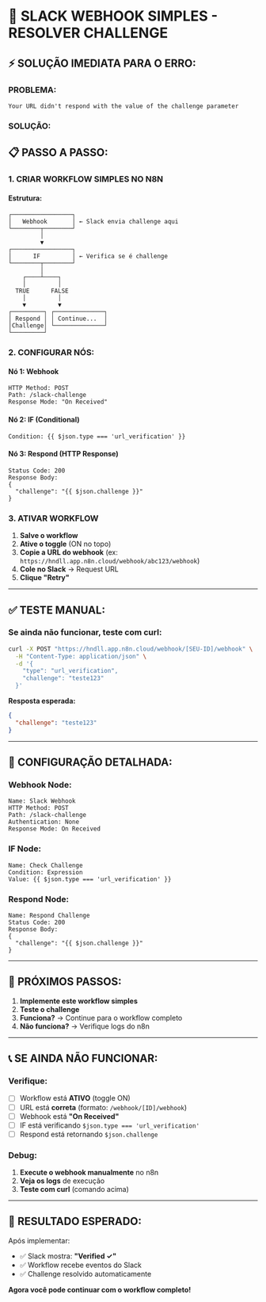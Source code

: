 # 🚀 SLACK WEBHOOK SIMPLES - RESOLVER CHALLENGE

## ⚡ SOLUÇÃO IMEDIATA PARA O ERRO:

### **PROBLEMA:**
```
Your URL didn't respond with the value of the challenge parameter
```

### **SOLUÇÃO:**

## 📋 PASSO A PASSO:

### 1. **CRIAR WORKFLOW SIMPLES NO N8N**

#### **Estrutura:**
```
┌─────────────────┐
│   Webhook       │ ← Slack envia challenge aqui
└────────┬────────┘
         │
         ▼
┌─────────────────┐
│      IF         │ ← Verifica se é challenge
└────────┬────────┘
         │
    ┌────┴────┐
    │         │
  TRUE      FALSE
    │         │
    ▼         ▼
┌─────────┐ ┌──────────────┐
│ Respond │ │ Continue...  │
│Challenge│ └──────────────┘
└─────────┘
```

### 2. **CONFIGURAR NÓS:**

#### **Nó 1: Webhook**
```
HTTP Method: POST
Path: /slack-challenge
Response Mode: "On Received"
```

#### **Nó 2: IF (Conditional)**
```
Condition: {{ $json.type === 'url_verification' }}
```

#### **Nó 3: Respond (HTTP Response)**
```
Status Code: 200
Response Body:
{
  "challenge": "{{ $json.challenge }}"
}
```

### 3. **ATIVAR WORKFLOW**

1. **Salve o workflow**
2. **Ative o toggle** (ON no topo)
3. **Copie a URL do webhook** (ex: `https://hndll.app.n8n.cloud/webhook/abc123/webhook`)
4. **Cole no Slack** → Request URL
5. **Clique "Retry"**

---

## ✅ **TESTE MANUAL:**

### **Se ainda não funcionar, teste com curl:**

```bash
curl -X POST "https://hndll.app.n8n.cloud/webhook/[SEU-ID]/webhook" \
  -H "Content-Type: application/json" \
  -d '{
    "type": "url_verification",
    "challenge": "teste123"
  }'
```

**Resposta esperada:**
```json
{
  "challenge": "teste123"
}
```

---

## 🔧 **CONFIGURAÇÃO DETALHADA:**

### **Webhook Node:**
```
Name: Slack Webhook
HTTP Method: POST
Path: /slack-challenge
Authentication: None
Response Mode: On Received
```

### **IF Node:**
```
Name: Check Challenge
Condition: Expression
Value: {{ $json.type === 'url_verification' }}
```

### **Respond Node:**
```
Name: Respond Challenge
Status Code: 200
Response Body: 
{
  "challenge": "{{ $json.challenge }}"
}
```

---

## 🎯 **PRÓXIMOS PASSOS:**

1. **Implemente este workflow simples**
2. **Teste o challenge** 
3. **Funciona?** → Continue para o workflow completo
4. **Não funciona?** → Verifique logs do n8n

---

## 📞 **SE AINDA NÃO FUNCIONAR:**

### **Verifique:**
- [ ] Workflow está **ATIVO** (toggle ON)
- [ ] URL está **correta** (formato: `/webhook/[ID]/webhook`)
- [ ] Webhook está **"On Received"**
- [ ] IF está verificando `$json.type === 'url_verification'`
- [ ] Respond está retornando `$json.challenge`

### **Debug:**
1. **Execute o webhook manualmente** no n8n
2. **Veja os logs** de execução
3. **Teste com curl** (comando acima)

---

## 🚀 **RESULTADO ESPERADO:**

Após implementar:
- ✅ Slack mostra: **"Verified ✓"**
- ✅ Workflow recebe eventos do Slack
- ✅ Challenge resolvido automaticamente

**Agora você pode continuar com o workflow completo!**





